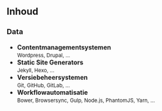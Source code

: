 Inhoud
------

### Data

- **Contentmanagementsystemen**  
<small>Wordpress, Drupal, ...</small>
- **Static Site Generators**  
<small>Jekyll, Hexo, ...</small>
- **Versiebeheersystemen**  
<small>Git, GitHub, GitLab, ...</small>
- **Workflowautomatisatie**  
<small>Bower, Browsersync, Gulp, Node.js, PhantomJS, Yarn, ...</small>